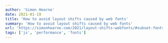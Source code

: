 ```yaml
---
author: 'Simon Hearne'
date: 2021-01-19
title: 'How to avoid layout shifts caused by web fonts'
summary: 'How to avoid layout shifts caused by web fonts'
url: 'https://simonhearne.com/2021/layout-shifts-webfonts/#subset-fonts'
tags: ['js', 'performance', 'fonts']
---
```

